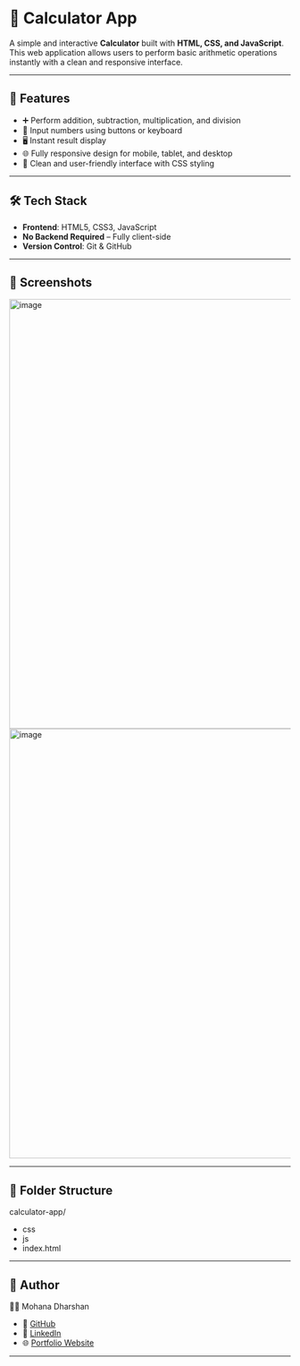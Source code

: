 # 🧮 Calculator App

A simple and interactive **Calculator** built with **HTML, CSS, and JavaScript**. This web application allows users to perform basic arithmetic operations instantly with a clean and responsive interface.

---

## 🚀 Features

- ➕ Perform addition, subtraction, multiplication, and division  
- 🔢 Input numbers using buttons or keyboard  
- 🖥️ Instant result display  
- 🌐 Fully responsive design for mobile, tablet, and desktop  
- 🎨 Clean and user-friendly interface with CSS styling  

---

## 🛠️ Tech Stack

- **Frontend**: HTML5, CSS3, JavaScript  
- **No Backend Required** – Fully client-side  
- **Version Control**: Git & GitHub  

---

## 📸 Screenshots

<img width="1366" height="768" alt="image" src="https://github.com/user-attachments/assets/eb684e80-f0b6-492b-9283-d161238dcf37" />
<img width="1366" height="768" alt="image" src="https://github.com/user-attachments/assets/f9cb580a-c529-4b86-82ac-727205528483" />


---

## 📂 Folder Structure

calculator-app/
- css
- js
- index.html 

---

## 🤝 Author

👨‍💻 Mohana Dharshan
- 🐙 [GitHub](https://github.com/MDharshan27)
- 💼 [LinkedIn](https://www.linkedin.com/in/mdharshan)
- 🌐 [Portfolio Website](https://mdharshan27.github.io/Protfolio/)

---

